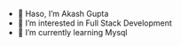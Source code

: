 - 👋 Haso, I’m Akash Gupta
- 👀 I’m interested in Full Stack Development
- 🌱 I’m currently learning Mysql

